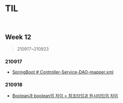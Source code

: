 # TIL

<br>

## Week 12

> 210917~210923



### 210917

* [SpringBoot # Controller-Service-DAO-mapper.xml](https://pythontoomuchinformation.tistory.com/492)



### 210918

* [Boolean과 boolean의 차이 = 참조타입과 원시타입의 차이](https://pythontoomuchinformation.tistory.com/493)
